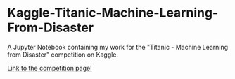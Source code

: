 # Kaggle-Titanic-Machine-Learning-From-Disaster
A Jupyter Notebook containing my work for the "Titanic - Machine Learning from Disaster" competition on Kaggle.

[Link to the competition page!](https://www.kaggle.com/competitions/titanic/overview)
